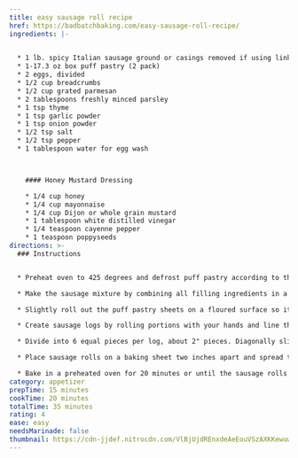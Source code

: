 ```yaml
---
title: easy sausage roll recipe
href: https://badbatchbaking.com/easy-sausage-roll-recipe/
ingredients: |-
  

  * 1 lb. spicy Italian sausage ground or casings removed if using links
  * 1-17.3 oz box puff pastry (2 pack)
  * 2 eggs, divided
  * 1/2 cup breadcrumbs
  * 1/2 cup grated parmesan
  * 2 tablespoons freshly minced parsley
  * 1 tsp thyme
  * 1 tsp garlic powder
  * 1 tsp onion powder
  * 1/2 tsp salt
  * 1/2 tsp pepper
  * 1 tablespoon water for egg wash



    #### Honey Mustard Dressing

    * 1/4 cup honey
    * 1/4 cup mayonnaise
    * 1/4 cup Dijon or whole grain mustard
    * 1 tablespoon white distilled vinegar
    * 1/4 teaspoon cayenne pepper
    * 1 teaspoon poppyseeds
directions: >-
  ### Instructions


  * Preheat oven to 425 degrees and defrost puff pastry according to the package instructions.

  * Make the sausage mixture by combining all filling ingredients in a medium sized bowl. Set aside.

  * Slightly roll out the puff pastry sheets on a floured surface so it gets thinned out a little more. Cut the puff pastry into three long rectangles (I just slice them at the seams).

  * Create sausage logs by rolling portions with your hands and line them in the center of the puff pastry rectangles, from end to end. Fold over the excess puff pastry and press closed, crimping with a fork to seal in the sausage.

  * Divide into 6 equal pieces per log, about 2" pieces. Diagonally slice the tops 2-3 times with a knife to vent.

  * Place sausage rolls on a baking sheet two inches apart and spread the tops of each sausage roll with egg wash (1 egg whisked with 1 tablespoon water).

  * Bake in a preheated oven for 20 minutes or until the sausage rolls are golden brown and crispy, rotating the pan half way through. While they bake, mix together the honey mustard in a small bowl for dipping.
category: appetizer
prepTime: 15 minutes
cookTime: 20 minutes
totalTime: 35 minutes
rating: 4
ease: easy
needsMarinade: false
thumbnail: https://cdn-jjdef.nitrocdn.com/VlBjUjdREnxdeAeEouVSzAXKKewuwjLL/assets/images/optimized/rev-2363d5a/badbatchbaking.com/wp-content/uploads/2023/12/IMG_3397-2-300x300.jpg
---
```

